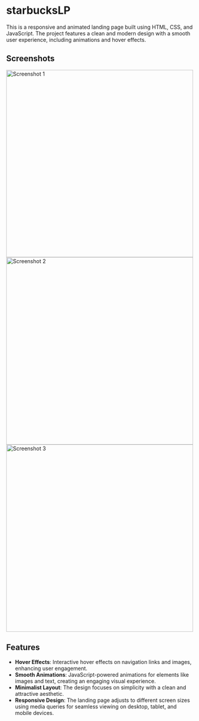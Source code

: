 # starbucksLP
This is a responsive and animated landing page built using HTML, CSS, and JavaScript. The project features a clean and modern design with a smooth user experience, including animations and hover effects.


## Screenshots

<img src="https://github.com/user-attachments/assets/9b11f40a-363a-4cb1-b17b-02e86d3b33e5" alt="Screenshot 1" width="500px">
<img src="https://github.com/user-attachments/assets/fca89390-3d3e-46cc-b783-8cce991a0cc2" alt="Screenshot 2" width="500px">
<img src="https://github.com/user-attachments/assets/another-image-id" alt="Screenshot 3" width="500px">


## Features
- **Hover Effects**: Interactive hover effects on navigation links and images, enhancing user engagement.
- **Smooth Animations**: JavaScript-powered animations for elements like images and text, creating an engaging visual experience.
- **Minimalist Layout**: The design focuses on simplicity with a clean and attractive aesthetic.
- **Responsive Design**: The landing page adjusts to different screen sizes using media queries for seamless viewing on desktop, tablet, and mobile devices.

